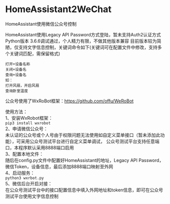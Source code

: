 # HomeAssistant2WeChat
HomeAssistant使用微信公众号控制


HomeAssistant使用Legacy API Password方式登陆，暂未支持Auth2认证方式
Python版本 3.6.6调试通过，个人精力有限，不做其他版本兼容
目前版本较为简陋，仅支持文字信息控制，关键词命令如下(关键词可在配置文件中修改，支持多个关键词匹配，需保留格式)<br>
```
打开+设备名称
关闭+设备名
查询+设备名
如：
打开风扇，开启风扇
查询卧室温度
```

公众号使用了WxRoBot框架：https://github.com/offu/WeRoBot


使用方法：</br>
1、安装WxRobot框架：</br>
`pip3 install wxrobot`</br>
2、申请微信公众号：</br>
未认证的公众号或个人号由于权限问题无法使用如自定义菜单接口（暂未添加此功能），可采用公众号测试平台进行自定义菜单调试，
公众号测试平台支持任意端口，本程序默认采用8888端口启用</br>
3、配置本地文件：</br>
随后在config.py文件中配置好HomeAssistant的地址，Legacy API Password，微信Token，设备信息，最后添加8888端口映射至外网</br>
4、启动服务：</br>
`python3 wxrbot.py`</br>
5、微信后台开启对接：</br>
在公众号测试平台中的接口配置信息中填入外网地址和token信息，即可在公众号测试平台使用文字信息控制



